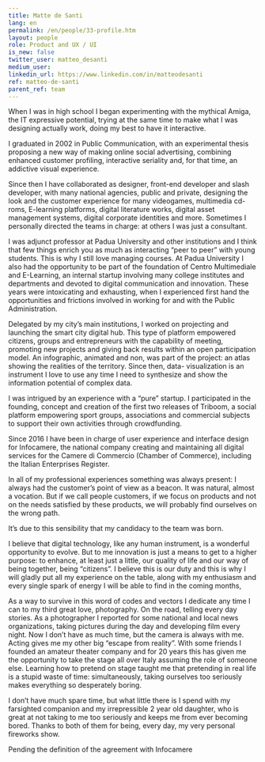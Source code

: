 ```yaml
---
title: Matte de Santi
lang: en
permalink: /en/people/33-profile.htm
layout: people
role: Product and UX / UI
is_new: false
twitter_user: matteo_desanti
medium_user:
linkedin_url: https://www.linkedin.com/in/matteodesanti
ref: matteo-de-santi
parent_ref: team
---
```

When I was in high school I began experimenting with the mythical Amiga, the IT expressive potential, trying at the same time to make what I was designing actually work, doing my best to have it interactive.

I graduated in 2002 in Public Communication, with an experimental thesis proposing a new way of making online social advertising, combining enhanced customer profiling, interactive seriality and, for that time, an addictive visual experience.

Since then I have collaborated as designer, front-end developer and slash developer, with many national agencies, public and private, designing the look and the customer experience for many videogames, multimedia cd-roms, E-learning platforms, digital literature works, digital asset management systems, digital corporate identities and more. Sometimes I personally directed the teams in charge: at others I was just a consultant.

I was adjunct professor at Padua University and other institutions and I think that few things enrich you as much as interacting “peer to peer” with young students. This is why I still love managing courses. At Padua University I also had the opportunity to be part of the foundation of Centro Multimediale and E-Learning, an internal startup involving many college institutes and departments and devoted to digital communication and innovation. These years were intoxicating and exhausting, when I experienced first hand the opportunities and frictions involved in working for and with the Public Administration.

Delegated by my city’s main institutions, I worked on projecting and launching the smart city digital hub. This type of platform empowered citizens, groups and entrepreneurs with the capability of meeting, promoting new projects and giving back results within an open participation model. An infographic, animated and non, was part of the project: an atlas showing the realities of the territory. Since then, data- visualization is an instrument I love to use any time I need to synthesize and show the information potential of complex data.

I was intrigued by an experience with a “pure” startup. I participated in the founding, concept and creation of the first two releases of Triboom, a social platform empowering sport groups, associations and commercial subjects to support their own activities through crowdfunding.

Since 2016 I have been in charge of user experience and interface design for Infocamere, the national company creating and maintaining all digital services for the Camere di Commercio (Chamber of Commerce), including the Italian Enterprises Register.

In all of my professional experiences something was always present: I always had the customer’s point of view as a beacon. It was natural, almost a vocation. But if we call people customers, if we focus on products and not on the needs satisfied by these products, we will probably find ourselves on the wrong path.

It’s due to this sensibility that my candidacy to the team was born.

I believe that digital technology, like any human instrument, is a wonderful opportunity to evolve. But to me innovation is just a means to get to a higher purpose: to enhance, at least just a little, our quality of life and our way of being together, being “citizens”. I believe this is our duty and this is why I will gladly put all my experience on the table, along with my enthusiasm and every single spark of energy I will be able to find in the coming months,

As a way to survive in this word of codes and vectors I dedicate any time I can to my third great love, photography. On the road, telling every day stories. As a photographer I reported for some national and local news organizations, taking pictures during the day and developing film every night. Now I don’t have as much time, but the camera is always with me. Acting gives me my other big “escape from reality”. With some friends I founded an amateur theater company and for 20 years this has given me the opportunity to take the stage all over Italy assuming the role of someone else. Learning how to pretend on stage taught me that pretending in real life is a stupid waste of time: simultaneously, taking ourselves too seriously makes everything so desperately boring.

I don’t have much spare time, but what little there is I spend with my farsighted companion and my irrepressible 2 year old daughter, who is great at not taking to me too seriously and keeps me from ever becoming bored. Thanks to both of them for being, every day, my very personal fireworks show.

Pending the definition of the agreement with Infocamere
